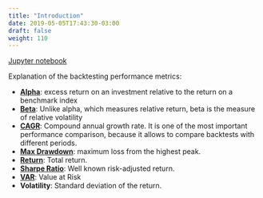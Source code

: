 ```yaml
---
title: "Introduction"
date: 2019-05-05T17:43:30-03:00
draft: false
weight: 110
---
```


[Jupyter notebook](https://nbviewer.jupyter.org/github/gmoncarz/machine_learning_tour/blob/master/notebooks/02_linear_regression_part_01__introduction.ipynb)

<div> 
    <object type="text/html" width="100%" height="1000" data="https://nbviewer.jupyter.org/github/gmoncarz/machine_learning_tour/blob/master/notebooks/02_linear_regression_part_01__introduction.ipynb">
    </object>
</div>


Explanation of the backtesting performance metrics:

- [**Alpha**](https://www.investopedia.com/articles/investing/092115/alpha-and-beta-beginners.asp): excess return on an investment relative to the return on a benchmark index
- [**Beta**](https://www.investopedia.com/articles/investing/092115/alpha-and-beta-beginners.asp): Unlike alpha, which measures relative return, beta is the measure of relative volatility
- [**CAGR**](https://www.investopedia.com/terms/c/cagr.asp): Compound annual growth rate. It is one of the most important performance comparison, because it allows to compare backtests with different periods.
- [**Max Drawdown**](https://www.investopedia.com/terms/m/maximum-drawdown-mdd.asp): maximum loss from the highest peak.
- [**Return**](https://www.investopedia.com/terms/r/returnoninvestment.asp): Total return.
- [**Sharpe Ratio**](https://www.investopedia.com/terms/s/sharperatio.asp): Well known risk-adjusted return.
- [**VAR**](https://www.investopedia.com/articles/04/092904.asp): Value at Risk
- **Volatility**: Standard deviation of  the return.
